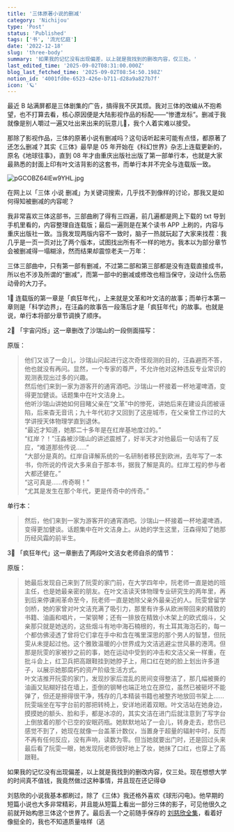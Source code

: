 ```yaml
---
title: '三体原著小说的删减'
category: 'Nichijou'
type: 'Post'
status: 'Published'
tags: ['书', '流光忆庭']
date: '2022-12-18'
slug: 'three-body'
summary: '如果我的记忆没有出现偏差，以上就是我找到的删改内容，仅三处。'
last_edited_time: '2025-09-02T08:31:00.000Z'
blog_last_fetched_time: '2025-09-02T08:54:50.198Z'
notion_id: '4001fd0e-6523-426e-b711-d28a9a827b7f'
icon: '🪐'
---
```


最近 B 站满屏都是三体剧集的广告，搞得我不厌其烦。我对三体的改编从不抱希望，也不打算去看，核心原因便是大陆影视作品的标配——“惨遭龙标”。删减于我就像是别人嚼过一遍又吐出来出来的玩意儿🤮，我个人着实难以接受。

那除了影视作品，三体的原著小说有删减吗？这句话听起来可能有点怪，都原著了还怎么删减？其实《三体》最早是 05 年开始在《科幻世界》杂志上连载更新的，原名《地球往事》，直到 08 年才由重庆出版社出版了第一部单行本，也就是大家最熟悉的封面上印有叶文洁背影的这套书，而单行本并不完全与连载版一致。

![pGCOBZ64IEw9YHL.jpg](https://cdn.sa.net/2025/09/02/pGCOBZ64IEw9YHL.jpg)

在网上以「三体 小说 删减」为关键词搜索，几乎找不到像样的讨论，那我又是如何得知被删减的内容呢？

我非常喜欢三体这部书，三部曲刷了得有三四遍，前几遍都是网上下载的 txt 导到手机里看的，内容整理自连载版；最后一遍则是在某个读书 APP 上刷的，内容与重庆出版社一致。当我发现两版内容不一致时，脑子一热就玩起了大家来找茬：我几乎是一页一页对比了两个版本，试图找出所有不一样的地方。我本以为部分章节会被删减得一塌糊涂，然而结果却震惊老夫一万年：

三体三部曲中，只有第一部有删减，不过第二部和第三部都是没有连载直接成书，所以也不涉及所谓的“删减”，而第一部中的删减或修改也相当保守，没动什么伤筋动骨的大刀子。

1⃣️ 连载版的第一章是「疯狂年代」，上来就是文革和叶文洁的故事；而单行本第一章则是「科学边界」，在汪淼的故事告一段落后才是「疯狂年代」的故事。也就是说，单行本将部分章节调换了顺序。

2⃣️ 「宇宙闪烁」这一章删改了沙瑞山的一段侧面描写：

原版：

> 他们又谈了一会儿，沙瑞山问起进行这次奇怪观测的目的，汪淼避而不答，他也就没有再问。显然，一个专家的尊严，不允许他对这种违反专业常识的观测表现出过多的兴趣。  
> 然后他们来到一家为游客开的通宵酒吧。沙瑞山一杯接着一杯地灌啤酒，变得更加健谈。话题集中在叶文洁身上。  
> 他听沙瑞山讲她如何目睹父亲在“文革”中的惨死，讲她后来在建设兵团被诬陷，后来杳无音讯；九十年代初才又回到了这座城市，在父亲曾工作过的大学讲授天体物理学直到退休。  
> “最近才知道，她那二十多年是在红岸基地度过的。”  
> “红岸？！”汪淼被沙瑞山的讲述震撼了，好半天才对他最后一句话有了反应，“难道那些传说……”  
> “大部分是真的。红岸自译解系统的一名研制者移民到欧洲，去年写了一本书，你所说的传说大多来自于那本书，据我了解是真的。红岸工程的参与者大都还健在。”  
> “这可真是……传奇啊！”  
> “尤其是发生在那个年代，更是传奇中的传奇。”

单行本：

> 然后，他们来到一家为游客开的通宵酒吧。沙瑞山一杯接着一杯地灌啤酒，变得更加健谈。话题集中在叶文洁身上。从她的学生这里，汪森得知了她那历经风霜的前半生。

3⃣️ 「疯狂年代」这一章删去了两段叶文洁女老师自杀的情节：

原版：

> 她最后发现自己来到了阮雯的家门前，在大学四年中，阮老师一直是她的班主任，也是她最亲密的朋友。在叶文洁读天体物理专业研究生的两年里，再到后来停课闹革命至今，阮老师一直是她除父亲外最亲近的人。阮雯曾留学剑桥，她的家曾对叶文洁充满了吸引力，那里有许多从欧洲带回来的精致的书籍、油画和唱片，一架钢琴；还有一排放在精致小木架上的欧式烟斗，父亲那只就是她送的，这些烟斗有地中海石楠根的，有土耳其海泡石的，每一个都仿佛浸透了曾将它们拿在手中和含在嘴里深思的那个男人的智慧，但阮雯从未提起过他。这个雅致温暖的小世界成为文洁逃避尘世风暴的港湾。但那是阮雯的家被抄之前的事，她在运动中受到的冲击和文洁父亲一样重，在批斗会上，红卫兵把高跟鞋挂到她脖子上，用口红在她的脸上划出许多道子，以展示她那腐朽的资产阶级生活方式。  
> 叶文洁推开阮雯的家门，发现抄家后混乱的房间变得整洁了，那几幅被撕的油画又贴糊好挂在墙上，歪倒的钢琴也端正地立在原位，虽然已被砸坏不能弹了，但还是擦得很干净，残存的几本精装书籍也被整齐地放回书架上……阮雯端坐在写字台前的那把转椅上，安详地闭着双眼。叶文洁站在她身边，摸摸她的额头、脸和手，都是冰凉的，其实文洁在进门后就注意到了写字台上倒放着的那个已空的安眠药瓶。她默默地站了一会儿，转身走去，悲伤已感觉不到了，她现在就像一台盖革计数仪，当置身于超量的辐射中时，反而不再有任何反应，没有声响，读数为零。但当她就要出门时，还是回过头来最后看了阮雯一眼，她发现阮老师很好地上了妆，她抹了口红，也穿上了高跟鞋。

如果我的记忆没有出现偏差，以上就是我找到的删改内容，仅三处。现在想想大学的时间真不值钱，我竟然做过这种事情，并且现在还记得😅

刘慈欣的小说我基本都刷过，除了《三体》我还格外喜欢《球形闪电》。他早期的短篇小说也大多非常精彩，并且能从短篇上看出一部分三体的影子，可见他很久之前就开始构思三体这个世界了。最后丢一个之前随手保存的 [刘慈欣全集](https://www.aliyundrive.com/s/yUwobmH1Gym)，看着好像挺全的，我也不知道质量啥样（逃
